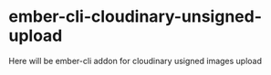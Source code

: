 # ember-cli-cloudinary-unsigned-upload
Here will be ember-cli addon for cloudinary usigned images upload
